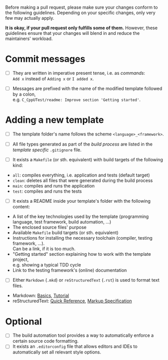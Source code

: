 Before making a pull request, please make sure your changes conform to the following guidelines.
Depending on your specific changes, only very few may actually apply.

**It is okay, if your pull request only fulfills some of them.**
However, these guidelines ensure that your changes will blend in and reduce the maintainers' workload.


# Commit messages

- [ ] They are written in imperative present tense, i.e. as *commands*:  
  `Add x` instead of `Adding x` or `I added x`.
- [ ] Messages are prefixed with the name of the modified template followed by a colon,  
  e.g. `C_CppUTest/readme: Improve section 'Getting started'`.


# Adding a new template

- [ ] The template folder's name follows the scheme `<language>_<framework>`.

- [ ] All file types generated as part of the *build process* are listed in the *template specific* `.gitignore` file.

- [ ] It exists a `Makefile` (or sth. equivalent) with build targets of the following kind:
 - `all`: compiles everything, i.e. application and tests (default target)
 - `clean`: deletes all files that were generated during the build process
 - `main`: compiles and runs the application
 - `test`: compiles and runs the tests

- [ ] It exists a README inside your template's folder with the following content:
 - A list of the key technologies used by the template (programming language, test framework, build automation, ...)
 - The enclosed source files' purpose
 - Available `Makefile` build targets (or sth. equivalent)
 - Instructions for installing the necessary toolchain (compiler, testing framework, ...).  
   Can be a link, if it is too much.
 - "Getting started" section explaining how to work with the template project,  
   e.g. showing a typical TDD cycle
 - Link to the testing framework's (online) documentation

- [ ] Either `Markdown`  (`.mkd`) or `reStructuredText` (`.rst`) is used to format text files.
 - Markdown: [Basics](https://help.github.com/articles/basic-writing-and-formatting-syntax/),
   [Tutorial](http://www.markdowntutorial.com/)
 - reStructuredText: [Quick Reference](http://docutils.sourceforge.net/docs/user/rst/quickref.html),
   [Markup Specification](http://docutils.sourceforge.net/docs/ref/rst/restructuredtext.html)


# Optional

- [ ] The build automation tool provides a way to automatically enforce a certain source code formatting.
- [ ] It exists an `.editorconfig` file that allows editors and IDEs to automatically set all relevant style options.
